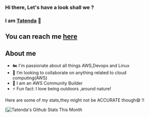 ### Hi there, Let's have a look shall we ? 
### I am [Tatenda](https://tatenda.hashnode.dev/) 👋

## You can reach me [here](https://twitter.com/Taity__m)



## About me
- 🏍 I'm passionate about all things AWS,Devops and Linux
- 👯 I’m looking to collaborate on anything related to cloud computing(AWS)
- 🌱 I am an AWS Community Builder
- ⚡  Fun fact: I love being outdoors ,around nature!

Here are some of my stats,they might not be ACCURATE though😄 !!

[![Tatenda's Github Stats This Month](https://github-readme-stats.vercel.app/api?username=Taity045&show_icons=true&theme=radical)






<!--
**Taity045/Taity045** is a ✨ _special_ ✨ repository because its `README.md` (this file) appears on your GitHub profile.

